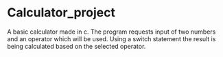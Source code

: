 # Calculator_project
A basic calculator made in c.
The program requests input of two numbers and an operator which will be used.
Using a switch statement the result is being calculated based on the selected operator.
